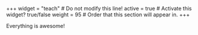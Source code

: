 +++
widget = "teach"  # Do not modify this line!
active = true  # Activate this widget? true/false
weight = 95  # Order that this section will appear in.
+++

Everything is awesome!
